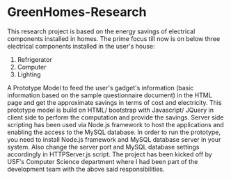 # GreenHomes-Research
This research project is based on the energy savings of electrical components installed in homes. The prime focus till now is on below three electrical components installed in the user's house:

1. Refrigerator
2. Computer
3. Lighting

A Prototype Model to feed the user's gadget's information (basic information based on the sample questionnaire document) in the HTML page and get the approximate savings in terms of cost and electricity. This prototype model is build on HTML/ bootstrap with Javascript/ JQuery in client side to perform the computation and provide the savings. Server side scripting has been used via Node.js framework to host the applications and enabling the access to the MySQL database.
In order to run the prototype, you need to install Node.js framework and MySQL database server in your system. Also change the server port and MySQL database settings accordingly in HTTPServer.js script.
The project has been kicked off by USF's Computer Science department where I had been part of the development team with the above said responsibilities.
